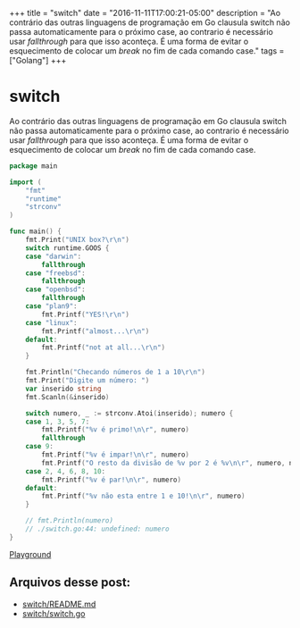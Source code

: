 +++
title = "switch"
date = "2016-11-11T17:00:21-05:00"
description = "Ao contrário das outras linguagens de programação em Go clausula switch não passa automaticamente para o próximo case, ao contrario é necessário usar *fallthrough* para que isso aconteça. É uma forma de evitar o esquecimento de colocar um *break* no fim de cada comando case."
tags = ["Golang"]
+++

# switch

Ao contrário das outras linguagens de programação em Go clausula switch não passa automaticamente para o próximo case, ao contrario é necessário usar *fallthrough* para que isso aconteça. É uma forma de evitar o esquecimento de colocar um *break* no fim de cada comando case.

```go
package main

import (
	"fmt"
	"runtime"
	"strconv"
)

func main() {
	fmt.Print("UNIX box?\r\n")
	switch runtime.GOOS {
	case "darwin":
		fallthrough
	case "freebsd":
		fallthrough
	case "openbsd":
		fallthrough
	case "plan9":
		fmt.Printf("YES!\r\n")
	case "linux":
		fmt.Printf("almost...\r\n")
	default:
		fmt.Printf("not at all...\r\n")
	}

	fmt.Println("Checando números de 1 a 10\r\n")
	fmt.Print("Digite um número: ")
	var inserido string
	fmt.Scanln(&inserido)

	switch numero, _ := strconv.Atoi(inserido); numero {
	case 1, 3, 5, 7:
		fmt.Printf("%v é primo!\n\r", numero)
		fallthrough
	case 9:
		fmt.Printf("%v é impar!\n\r", numero)
		fmt.Printf("O resto da divisão de %v por 2 é %v\n\r", numero, numero%2)
	case 2, 4, 6, 8, 10:
		fmt.Printf("%v é par!\n\r", numero)
	default:
		fmt.Printf("%v não esta entre 1 e 10!\n\r", numero)
	}

	// fmt.Println(numero)
	// ./switch.go:44: undefined: numero
}
```
[Playground](https://play.golang.org/p/jMEurQcSlE)

## Arquivos desse post:

- [switch/README.md](https://github.com/go-br/estudos/blob/master/switch/README.md)
- [switch/switch.go](https://github.com/go-br/estudos/blob/master/switch/switch.go)
